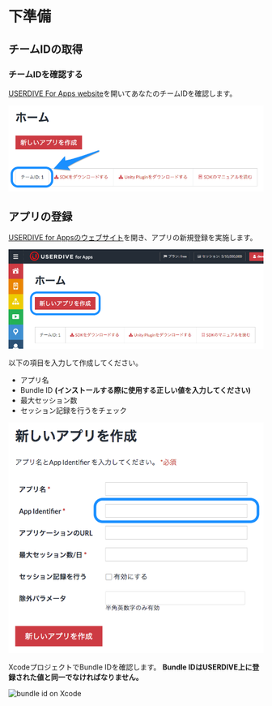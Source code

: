 # 下準備

## チームIDの取得

### チームIDを確認する

[USERDIVE For Apps website](https://detector.userdive.com/en/apps/)を開いてあなたのチームIDを確認します。

![create app 0](./files/create_app_0.png)


## アプリの登録

[USERDIVE for Appsのウェブサイト](https://detector.userdive.com/en/apps/)を開き、アプリの新規登録を実施します。

![create app 1](./files/create_app_1.png)

以下の項目を入力して作成してください。

- アプリ名
- Bundle ID **(インストールする際に使用する正しい値を入力してください)**
- 最大セッション数
- セッション記録を行うをチェック

![create app 2](./files/create_app_2.png)

XcodeプロジェクトでBundle IDを確認します。
**Bundle IDはUSERDIVE上に登録された値と同一でなければなりません。**

![bundle id on Xcode](http://drive.google.com/uc?export=view&id=0B7UxsiswNc5_Tno4VHA4Snh3alE)

